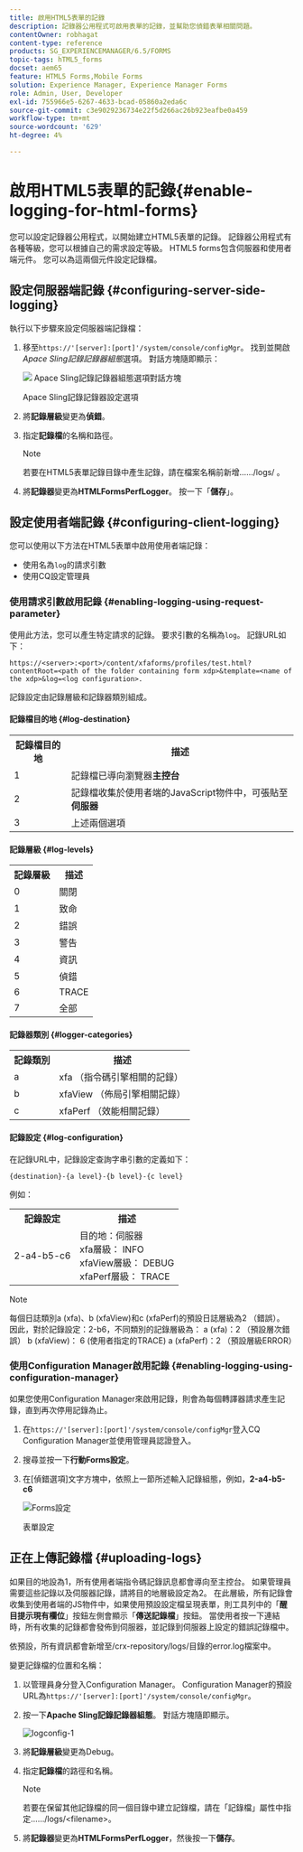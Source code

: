```yaml
---
title: 啟用HTML5表單的記錄
description: 記錄器公用程式可啟用表單的記錄，並幫助您偵錯表單相關問題。
contentOwner: robhagat
content-type: reference
products: SG_EXPERIENCEMANAGER/6.5/FORMS
topic-tags: hTML5_forms
docset: aem65
feature: HTML5 Forms,Mobile Forms
solution: Experience Manager, Experience Manager Forms
role: Admin, User, Developer
exl-id: 755966e5-6267-4633-bcad-05860a2eda6c
source-git-commit: c3e9029236734e22f5d266ac26b923eafbe0a459
workflow-type: tm+mt
source-wordcount: '629'
ht-degree: 4%

---
```


# 啟用HTML5表單的記錄{#enable-logging-for-html-forms}

您可以設定記錄器公用程式，以開始建立HTML5表單的記錄。 記錄器公用程式有各種等級，您可以根據自己的需求設定等級。 HTML5 forms包含伺服器和使用者端元件。 您可以為這兩個元件設定記錄檔。

## 設定伺服器端記錄 {#configuring-server-side-logging}

執行以下步驟來設定伺服器端記錄檔：

1. 移至`https://'[server]:[port]'/system/console/configMgr`。 找到並開啟&#x200B;*Apace Sling記錄記錄器組態*&#x200B;選項。 對話方塊隨即顯示：

   ![&#x200B; Apace Sling記錄記錄器組態選項對話方塊](assets/logconfig.png)

   Apace Sling記錄記錄器設定選項

1. 將&#x200B;**記錄層級**&#x200B;變更為&#x200B;**偵錯**。

1. 指定&#x200B;**記錄檔**&#x200B;的名稱和路徑。

   >[!NOTE]
   >
   >若要在HTML5表單記錄目錄中產生記錄，請在檔案名稱前新增……/logs/ 。

1. 將&#x200B;**記錄器**&#x200B;變更為&#x200B;**HTMLFormsPerfLogger**。 按一下「**儲存**」。

## 設定使用者端記錄 {#configuring-client-logging}

您可以使用以下方法在HTML5表單中啟用使用者端記錄：

* 使用名為`log`的請求引數
* 使用CQ設定管理員

### 使用請求引數啟用記錄 {#enabling-logging-using-request-parameter}

使用此方法，您可以產生特定請求的記錄。 要求引數的名稱為`log`。 記錄URL如下：

`https://<server>:<port>/content/xfaforms/profiles/test.html?contentRoot=<path of the folder containing form xdp>&template=<name of the xdp>&log=<log configuration>.`

記錄設定由記錄層級和記錄器類別組成。

#### 記錄檔目的地 {#log-destination}

<table>
 <tbody>
  <tr>
   <th><strong>記錄檔目的地</strong></th>
   <th><strong>描述</strong></th>
  </tr>
  <tr>
   <td>1</td>
   <td>記錄檔已導向瀏覽器<strong>主控台</strong></td>
  </tr>
  <tr>
   <td>2</td>
   <td>記錄檔收集於使用者端的JavaScript物件中，可張貼至<strong>伺服器</strong> </td>
  </tr>
  <tr>
   <td>3</td>
   <td>上述兩個選項<br /> </td>
  </tr>
 </tbody>
</table>

#### 記錄層級 {#log-levels}

<table>
 <tbody>
  <tr>
   <th>記錄層級</th>
   <th>描述</th>
  </tr>
  <tr>
   <td>0</td>
   <td>關閉<br type="_moz" /> </td>
  </tr>
  <tr>
   <td>1</td>
   <td>致命<br type="_moz" /> </td>
  </tr>
  <tr>
   <td>2</td>
   <td>錯誤<br type="_moz" /> </td>
  </tr>
  <tr>
   <td>3</td>
   <td>警告<br type="_moz" /> </td>
  </tr>
  <tr>
   <td>4</td>
   <td>資訊<br type="_moz" /> </td>
  </tr>
  <tr>
   <td>5</td>
   <td>偵錯<br type="_moz" /> </td>
  </tr>
  <tr>
   <td>6</td>
   <td>TRACE<br type="_moz" /> </td>
  </tr>
  <tr>
   <td>7</td>
   <td>全部<br type="_moz" /> </td>
  </tr>
 </tbody>
</table>

#### 記錄器類別 {#logger-categories}

<table>
 <tbody>
  <tr>
   <th>記錄類別</th>
   <th>描述</th>
  </tr>
  <tr>
   <td>a</td>
   <td>xfa （指令碼引擎相關的記錄）</td>
  </tr>
  <tr>
   <td>b</td>
   <td>xfaView （佈局引擎相關記錄）<br type="_moz" /> </td>
  </tr>
  <tr>
   <td>c</td>
   <td>xfaPerf （效能相關記錄）<br type="_moz" /> </td>
  </tr>
 </tbody>
</table>

#### 記錄設定 {#log-configuration}

在記錄URL中，記錄設定查詢字串引數的定義如下：

`{destination}-{a level}-{b level}-{c level}`

例如：

<table>
 <tbody>
  <tr>
   <th>記錄設定</th>
   <th>描述</th>
  </tr>
  <tr>
   <td>2-a4-b5-c6<br type="_moz" /> </td>
   <td>目的地：伺服器<br /> xfa層級： INFO<br /> xfaView層級： DEBUG<br /> xfaPerf層級： TRACE</td>
  </tr>
 </tbody>
</table>

>[!NOTE]
>
>每個日誌類別a (xfa)、b (xfaView)和c (xfaPerf)的預設日誌層級為2 （錯誤）。 因此，對於記錄設定：2-b6，不同類別的記錄層級為：
>a (xfa)：2 （預設層次錯誤）
>b (xfaView)： 6 (使用者指定的TRACE)
>a (xfaPerf)：2 （預設層級ERROR）

### 使用Configuration Manager啟用記錄 {#enabling-logging-using-configuration-manager}

如果您使用Configuration Manager來啟用記錄，則會為每個轉譯器請求產生記錄，直到再次停用記錄為止。

1. 在`https://'[server]:[port]'/system/console/configMgr`登入CQ Configuration Manager並使用管理員認證登入。
1. 搜尋並按一下&#x200B;**行動Forms設定**。
1. 在[偵錯選項]文字方塊中，依照上一節所述輸入記錄組態，例如，**2-a4-b5-c6**

   ![Forms設定](assets/forms_configuration.png)

   表單設定

## 正在上傳記錄檔 {#uploading-logs}

如果目的地設為1，所有使用者端指令碼記錄訊息都會導向至主控台。 如果管理員需要這些記錄以及伺服器記錄，請將目的地層級設定為2。 在此層級，所有記錄會收集到使用者端的JS物件中，如果使用預設設定檔呈現表單，則工具列中的「**醒目提示現有欄位**」按鈕左側會顯示「**傳送記錄檔**」按鈕。 當使用者按一下連結時，所有收集的記錄都會發佈到伺服器，並記錄到伺服器上設定的錯誤記錄檔中。

依預設，所有資訊都會新增至/crx-repository/logs/目錄的error.log檔案中。

變更記錄檔的位置和名稱：

1. 以管理員身分登入Configuration Manager。 Configuration Manager的預設URL為`https://'[server]:[port]'/system/console/configMgr`。
1. 按一下&#x200B;**Apache Sling記錄記錄器組態**。 對話方塊隨即顯示。

   ![logconfig-1](assets/logconfig-1.png)

1. 將&#x200B;**記錄層級**&#x200B;變更為Debug。

1. 指定&#x200B;**記錄檔**&#x200B;的路徑和名稱。

   >[!NOTE]
   >
   >若要在保留其他記錄檔的同一個目錄中建立記錄檔，請在「記錄檔」屬性中指定……/logs/&lt;filename>。

1. 將&#x200B;**記錄器**&#x200B;變更為&#x200B;**HTMLFormsPerfLogger**，然後按一下&#x200B;**儲存**。
